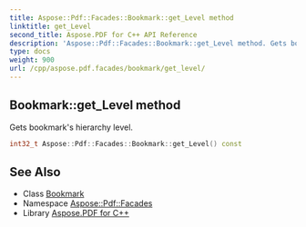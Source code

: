 ```yaml
---
title: Aspose::Pdf::Facades::Bookmark::get_Level method
linktitle: get_Level
second_title: Aspose.PDF for C++ API Reference
description: 'Aspose::Pdf::Facades::Bookmark::get_Level method. Gets bookmark''s hierarchy level in C++.'
type: docs
weight: 900
url: /cpp/aspose.pdf.facades/bookmark/get_level/
---
```

## Bookmark::get_Level method


Gets bookmark's hierarchy level.

```cpp
int32_t Aspose::Pdf::Facades::Bookmark::get_Level() const
```

## See Also

* Class [Bookmark](../)
* Namespace [Aspose::Pdf::Facades](../../)
* Library [Aspose.PDF for C++](../../../)
